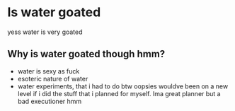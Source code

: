 # Is water goated
yess water is very goated
## Why is water goated though hmm?
- water is sexy as fuck
- esoteric nature of water
- water experiments, that i had to do btw oopsies wouldve been on a new level if i did the stuff that i planned for myself. Ima great planner but a bad executioner hmm
